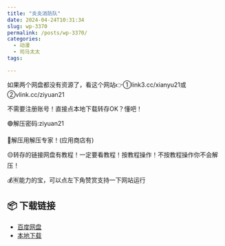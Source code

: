 ```yaml
---
title: "炎炎消防队"
date: 2024-04-24T10:31:34
slug: wp-3370
permalink: /posts/wp-3370/
categories:
  - 动漫
  - 司马太太
tags:

---
```


如果两个网盘都没有资源了，看这个网站👉①link3.cc/xianyu21或②vlink.cc/ziyuan21

不需要注册账号！直接点本地下载转存OK？懂吧！

🟢解压密码:ziyuan21

🔵解压用解压专家！(应用商店有)

🟡转存的链接网盘有教程！一定要看教程！按教程操作！不按教程操作你不会解压！

💰🈶能力的宝，可以点左下角赞赏支持一下网站运行

## 📦 下载链接
- [百度网盘](https://blziyuan21.com/pay-download/3370?key=d4f9eb6f41&down_id=0)
- [本地下载](https://blziyuan21.com/pay-download/3370?key=d4f9eb6f41&down_id=1)

